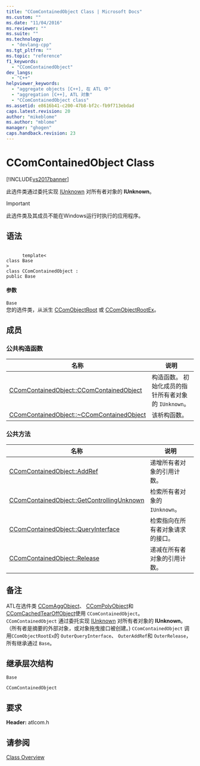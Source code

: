 ```yaml
---
title: "CComContainedObject Class | Microsoft Docs"
ms.custom: ""
ms.date: "11/04/2016"
ms.reviewer: ""
ms.suite: ""
ms.technology: 
  - "devlang-cpp"
ms.tgt_pltfrm: ""
ms.topic: "reference"
f1_keywords: 
  - "CComContainedObject"
dev_langs: 
  - "C++"
helpviewer_keywords: 
  - "aggregate objects [C++], 在 ATL 中"
  - "aggregation [C++], ATL 对象"
  - "CComContainedObject class"
ms.assetid: e8616b41-c200-47b8-bf2c-fb9f713ebdad
caps.latest.revision: 20
author: "mikeblome"
ms.author: "mblome"
manager: "ghogen"
caps.handback.revision: 23
---
```

# CComContainedObject Class
[!INCLUDE[vs2017banner](../../assembler/inline/includes/vs2017banner.md)]

此选件类通过委托实现 [IUnknown](http://msdn.microsoft.com/library/windows/desktop/ms680509) 对所有者对象的 **IUnknown**。  
  
> [!IMPORTANT]
>  此选件类及其成员不能在Windows运行时执行的应用程序。  
  
## 语法  
  
```  
  
      template<  
class Base   
>  
class CComContainedObject :  
public Base  
```  
  
#### 参数  
 `Base`  
 您的选件类，从派生 [CComObjectRoot](../../atl/reference/ccomobjectroot-class.md) 或 [CComObjectRootEx](../../atl/reference/ccomobjectrootex-class.md)。  
  
## 成员  
  
### 公共构造函数  
  
|名称|说明|  
|--------|--------|  
|[CComContainedObject::CComContainedObject](../Topic/CComContainedObject::CComContainedObject.md)|构造函数。  初始化成员的指针所有者对象的 `IUnknown`。|  
|[CComContainedObject::~CComContainedObject](../Topic/CComContainedObject::~CComContainedObject.md)|该析构函数。|  
  
### 公共方法  
  
|名称|说明|  
|--------|--------|  
|[CComContainedObject::AddRef](../Topic/CComContainedObject::AddRef.md)|递增所有者对象的引用计数。|  
|[CComContainedObject::GetControllingUnknown](../Topic/CComContainedObject::GetControllingUnknown.md)|检索所有者对象的 `IUnknown`。|  
|[CComContainedObject::QueryInterface](../Topic/CComContainedObject::QueryInterface.md)|检索指向在所有者对象请求的接口。|  
|[CComContainedObject::Release](../Topic/CComContainedObject::Release.md)|递减在所有者对象的引用计数。|  
  
## 备注  
 ATL在选件类 [CComAggObject](../../atl/reference/ccomaggobject-class.md)、 [CComPolyObject](../../atl/reference/ccompolyobject-class.md)和 [CComCachedTearOffObject](../../atl/reference/ccomcachedtearoffobject-class.md)使用 `CComContainedObject`。  `CComContainedObject` 通过委托实现 [IUnknown](http://msdn.microsoft.com/library/windows/desktop/ms680509) 对所有者对象的 **IUnknown**。  （所有者是摘要的外部对象，或对象拖曳接口被创建。\) `CComContainedObject` 调用`CComObjectRootEx`的 `OuterQueryInterface`、 `OuterAddRef`和 `OuterRelease`，所有继承通过 `Base`。  
  
## 继承层次结构  
 `Base`  
  
 `CComContainedObject`  
  
## 要求  
 **Header:** atlcom.h  
  
## 请参阅  
 [Class Overview](../../atl/atl-class-overview.md)